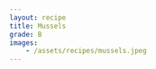 ```yaml
---
layout: recipe
title: Mussels
grade: B
images:
    - /assets/recipes/mussels.jpeg
---
```

<!-- stub -->
<!-- endstub -->